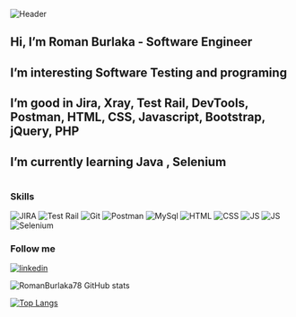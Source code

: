 ![Header](https://github.com/RomanBurlaka78/RomanBurlaka78/blob/main/assets/name%26surname.png)

## Hi, I’m Roman Burlaka - Software Engineer

## I’m interesting Software Testing and programing

## I’m good in Jira, Xray, Test Rail, DevTools, Postman, HTML, CSS, Javascript, Bootstrap, jQuery, PHP

## I’m currently learning  Java , Selenium 
#



### Skills
![JIRA](https://img.shields.io/badge/-JIRA-0e098c?style=for-the-badge&logo=Jira)
![Test Rail](https://img.shields.io/badge/-TestRail-358c09?style=for-the-badge&logo=TestRail)
![Git](https://img.shields.io/badge/-Git/GitHub-000?style=for-the-badge&logo=GitHub)
![Postman](https://img.shields.io/badge/-Postman-8c4809?style=for-the-badge&logo=PostMan)
![MySql](https://img.shields.io/badge/-MySql-0e019f?style=for-the-badge&logo=MySql)
![HTML](https://img.shields.io/badge/-HTML-D0D0D0?style=for-the-badge&logo=HTML5)
![CSS](https://img.shields.io/badge/-SCC-2FA5D9?style=for-the-badge&logo=CSS3)
![JS](https://img.shields.io/badge/-JavaScript-000?style=for-the-badge&logo=JavaScript)
![JS](https://img.shields.io/badge/-PHP-000?style=for-the-badge&logo=PHP)
![Selenium](https://img.shields.io/badge/-Java(Selenium)-fff?style=for-the-badge&logo=Selenium)

<!-- ### Courses 
![PHP](https://www.sololearn.com/certificates/CT-QC1L6HOI)
![Responsible Web Design](https://www.sololearn.com/certificates/CT-99L5UFV6)
![Web De deloper](https://www.sololearn.com/certificates/CT-U00RKGWP)
![HTML](https://www.sololearn.com/certificates/CC-WS2VMBCD)
 -->
<!-- 
### Technical Books for  read
![Software Testing](https://pwicherski.gitbook.io/testowanie-oprogramowania/)
![Sztuka testowania oprogramowania](https://helion.pl/ksiazki/sztuka-testowania-oprogramowania-glenford-j-myers-corey-sandler-tom-badgett-tod,artteo.htm?_ga=NC.9767046283-1587824464&abpar1=desktop&abpar2=170674.1746781.&abpcid=41&abpid=11&bb_coid=3068713&bb_id=3#format/d)
![Tester oprogramowania Przygotowanie do egzaminu z testowania oprogramowania](https://ksiegarnia.pwn.pl/Tester-oprogramowania-Przygotowanie-do-egzaminu-z-testowania-oprogramowania,84913544,p.html?abpid=11&abpcid=132&bb_id=3&bb_coid=5264186&abpar1=desktop&abpar2=275403.1746781.&p_action=3206410001&utm_source=a4b&utm_medium=referral&utm_campaign=lc-buybox-wszystkie&_ga=NC.2843809135-1587824507)
 -->

<!-- ### Technical Resources for  read
![java for testers](https://testelka.pl/kurs/java-dla-testerow/)

### Groups for knowledge gathering
![testerzy.pl](https://testerzy.pl/baza-wiedzy)
![testerka.pl](https://testerka.pl/)

### Blogs read
![testelka.pl/blog](https://testelka.pl/blog/)
![testerka.pl/category.blog](https://testerka.pl/category/blog/)


### MY Projects
! [Portfolio ] (https://romanburlaka78.github.io/Portfolio-final/index.html)
 -->

### Follow me
[![linkedin](https://img.shields.io/badge/-LinkedIn-0e098c?style=for-the-badge&logo=linkedIn)](https://www.linkedin.com/in/roman-burlaka-b6180861)

![RomanBurlaka78 GitHub stats](https://github-readme-stats.vercel.app/api?username=RomanBurlaka78&show_icons=true&theme=radical)

[![Top Langs](https://github-readme-stats.vercel.app/api/top-langs/?username=RomanBurlaka78&hide=javascript,html)](https://github.com/anuraghazra/github-readme-stats)
